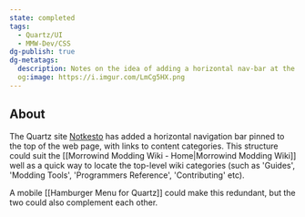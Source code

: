```yaml
---
state: completed
tags:
  - Quartz/UI
  - MMW-Dev/CSS
dg-publish: true
dg-metatags:
  description: Notes on the idea of adding a horizontal nav-bar at the top of the page in the Morrowind Modding Wiki
  og:image: https://i.imgur.com/LmCg5HX.png
---
```

## About

The Quartz site [Notkesto](https://notes.camargomau.com/) has added a horizontal navigation bar pinned to the top of the web page, with links to content categories. This structure could suit the [[Morrowind Modding Wiki - Home|Morrowind Modding Wiki]] well as a quick way to locate the top-level wiki categories (such as 'Guides', 'Modding Tools', 'Programmers Reference', 'Contributing' etc).

A mobile [[Hamburger Menu for Quartz]] could make this redundant, but the two could also complement each other.

